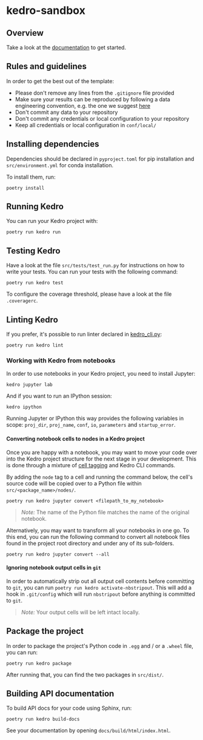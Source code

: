 # kedro-sandbox

## Overview

Take a look at the [documentation](https://kedro.readthedocs.io) to get started.

## Rules and guidelines

In order to get the best out of the template:
 * Please don't remove any lines from the `.gitignore` file provided
 * Make sure your results can be reproduced by following a data engineering convention, e.g. the one we suggest [here](https://kedro.readthedocs.io/en/latest/06_resources/01_faq.html#what-is-data-engineering-convention)
 * Don't commit any data to your repository
 * Don't commit any credentials or local configuration to your repository
 * Keep all credentials or local configuration in `conf/local/`

## Installing dependencies

Dependencies should be declared in `pyproject.toml` for pip installation and `src/environment.yml` for conda installation.

To install them, run:

```
poetry install
```

## Running Kedro

You can run your Kedro project with:

```
poetry run kedro run
```

## Testing Kedro

Have a look at the file `src/tests/test_run.py` for instructions on how to write your tests. You can run your tests with the following command:

```
poetry run kedro test
```

To configure the coverage threshold, please have a look at the file `.coveragerc`.

## Linting Kedro

If you prefer, it's possible to run linter declared in [kedro_cli.py](https://github.com/chck/kedro-sandbox/blob/master/kedro_cli.py):

```
poetry run kedro lint
```

### Working with Kedro from notebooks

In order to use notebooks in your Kedro project, you need to install Jupyter:

```
kedro jupyter lab
```

And if you want to run an IPython session:

```
kedro ipython
```

Running Jupyter or IPython this way provides the following variables in
scope: `proj_dir`, `proj_name`, `conf`, `io`, `parameters` and `startup_error`.

#### Converting notebook cells to nodes in a Kedro project

Once you are happy with a notebook, you may want to move your code over into the Kedro project structure for the next stage in your development. This is done through a mixture of [cell tagging](https://jupyter-notebook.readthedocs.io/en/stable/changelog.html#cell-tags) and Kedro CLI commands.

By adding the `node` tag to a cell and running the command below, the cell's source code will be copied over to a Python file within `src/<package_name>/nodes/`.
```
poetry run kedro jupyter convert <filepath_to_my_notebook>
```
> *Note:* The name of the Python file matches the name of the original notebook.

Alternatively, you may want to transform all your notebooks in one go. To this end, you can run the following command to convert all notebook files found in the project root directory and under any of its sub-folders.
```
poetry run kedro jupyter convert --all
```

#### Ignoring notebook output cells in `git`

In order to automatically strip out all output cell contents before committing to `git`, you can run `poetry run kedro activate-nbstripout`. This will add a hook in `.git/config` which will run `nbstripout` before anything is committed to `git`.

> *Note:* Your output cells will be left intact locally.

## Package the project

In order to package the project's Python code in `.egg` and / or a `.wheel` file, you can run:

```
poetry run kedro package
```

After running that, you can find the two packages in `src/dist/`.

## Building API documentation

To build API docs for your code using Sphinx, run:

```
poetry run kedro build-docs
```

See your documentation by opening `docs/build/html/index.html`.
